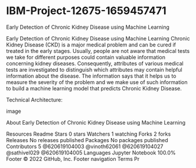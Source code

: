 # IBM-Project-12675-1659457471
Early Detection of Chronic Kidney Disease using Machine Learning


Early Detection of Chronic Kidney Disease using Machine Learning Chronic Kidney Disease (CKD) is a major medical problem and can be cured if treated in the early stages. Usually, people are not aware that medical tests we take for different purposes could contain valuable information concerning kidney diseases. Consequently, attributes of various medical tests are investigated to distinguish which attributes may contain helpful information about the disease. The information says that it helps us to measure the severity of the problem and we make use of such information to build a machine learning model that predicts Chronic Kidney Disease.

Technical Architecture:

image

About
Early Detection of Chronic Kidney Disease using Machine Learning

Resources
 Readme
Stars
 0 stars
Watchers
 1 watching
Forks
 2 forks
Releases
No releases published
Packages
No packages published
Contributors 5
@620619104003
@vinoth62061
@620619104027
@sathivel029
@620619104005
Languages
Jupyter Notebook
100.0%
Footer
© 2022 GitHub, Inc.
Footer navigation
Terms
Pr
